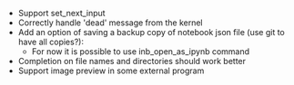 - Support set_next_input
- Correctly handle 'dead' message from the kernel
- Add an option of saving a backup copy of notebook json file (use git to have all copies?):
    - For now it is possible to use inb_open_as_ipynb command
- Completion on file names and directories should work better
- Support image preview in some external program
